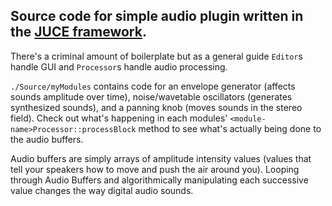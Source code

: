 ## Source code for simple audio plugin written in the [JUCE framework](https://juce.com/).

There's a criminal amount of boilerplate but as a general guide `Editor`s handle GUI and `Processor`s handle audio processing.

`./Source/myModules` contains code for an envelope generator (affects sounds amplitude over time), noise/wavetable oscillators (generates synthesized sounds), and a panning knob (moves sounds in the stereo field).  Check out what's happening in each modules' `<module-name>Processor::processBlock` method to see what's actually being done to the audio buffers.

Audio buffers are simply arrays of amplitude intensity values (values that tell your speakers how to move and push the air around you).  Looping through Audio Buffers and algorithmically manipulating each successive value changes the way digital audio sounds.
